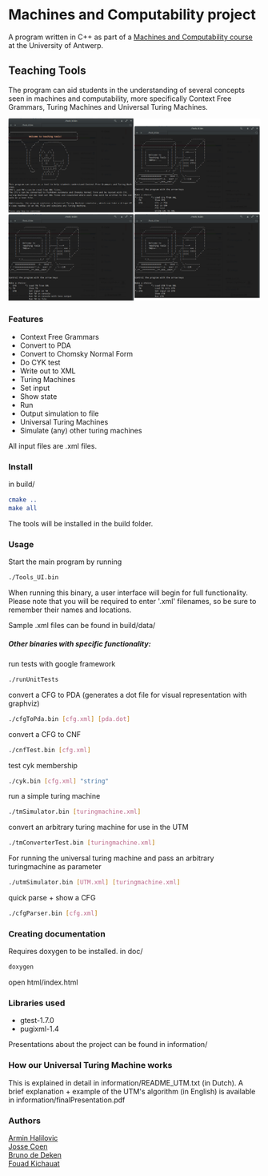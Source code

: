 # Machines and Computability project
A program written in C++ as part of a [Machines and Computability course](https://www.uantwerpen.be/popup/opleidingsonderdeel.aspx?catalognr=1001WETCGR&taal=en&aj=2014) at the University of Antwerp.
## Teaching Tools
The program can aid students in the understanding of several concepts seen in machines and computability, more specifically Context Free Grammars, Turing Machines and Universal Turing Machines.    

![Images of the program](program.png)

### Features
* Context Free Grammars
 * Convert to PDA
 * Convert to Chomsky Normal Form
 * Do CYK test
 * Write out to XML
* Turing Machines
 * Set input
 * Show state
 * Run
 * Output simulation to file
* Universal Turing Machines
 * Simulate (any) other turing machines

All input files are .xml files.

### Install
in build/
```cmake
cmake ..
make all
```
The tools will be installed in the build folder.

### Usage

Start the main program by running
~~~sh
./Tools_UI.bin
~~~
When running this binary, a user interface will begin for full functionality. Please note that you will be required to enter '.xml' filenames, so be sure to remember their names and locations.

Sample .xml files can be found in build/data/

##### Other binaries with specific functionality:
run tests with google framework
~~~sh
./runUnitTests
~~~
convert a CFG to PDA (generates a dot file for visual representation with graphviz)
~~~sh
./cfgToPda.bin [cfg.xml] [pda.dot]
~~~
convert a CFG to CNF
~~~sh
./cnfTest.bin [cfg.xml]
~~~
test cyk membership
~~~sh
./cyk.bin [cfg.xml] "string"
~~~
run a simple turing machine
~~~sh
./tmSimulator.bin [turingmachine.xml]
~~~
convert an arbitrary turing machine for use in the UTM
~~~sh
./tmConverterTest.bin [turingmachine.xml]
~~~
For running the universal turing machine and pass an arbitrary turingmachine as parameter
~~~sh
./utmSimulator.bin [UTM.xml] [turingmachine.xml]
~~~
quick parse + show a CFG
~~~sh
./cfgParser.bin [cfg.xml]
~~~

### Creating documentation

Requires doxygen to be installed.
in doc/
~~~sh
doxygen
~~~
open html/index.html

### Libraries used
* gtest-1.7.0
* pugixml-1.4

Presentations about the project can be found in information/

### How our Universal Turing Machine works
This is explained in detail in information/README_UTM.txt (in Dutch).
A brief explanation + example of the UTM's algorithm (in English) is available in information/finalPresentation.pdf

### Authors
[Armin Halilovic](https://github.com/arminnh)  
[Josse Coen](https://github.com/jsscn)  
[Bruno de Deken](https://github.com/brunodd)  
[Fouad Kichauat](https://github.com/Fouad-Kichauat)  
